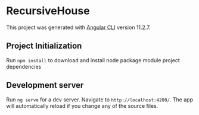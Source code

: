 # RecursiveHouse

This project was generated with [Angular CLI](https://github.com/angular/angular-cli) version 11.2.7.

## Project Initialization

Run `npm install` to download and install node package module project dependencies

## Development server

Run `ng serve` for a dev server. Navigate to `http://localhost:4200/`. The app will automatically reload if you change any of the source files.

